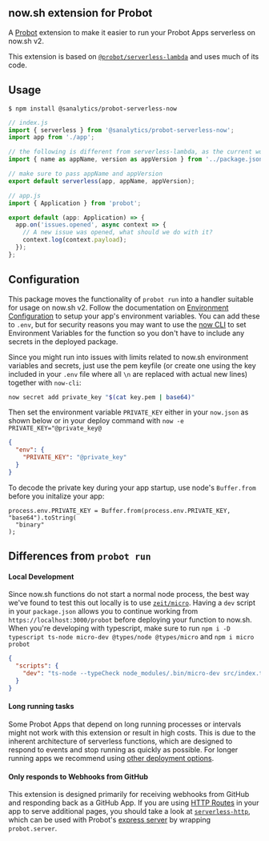 ## now.sh extension for Probot

A [Probot](https://github.com/probot/probot) extension to make it easier to run your Probot Apps serverless on now.sh v2.

This extension is based on [`@probot/serverless-lambda`](https://github.com/probot/serverless-lambda) and uses much of its code.

## Usage

```shell
$ npm install @sanalytics/probot-serverless-now
```

```typescript
// index.js
import { serverless } from '@sanalytics/probot-serverless-now';
import app from './app';

// the following is different from serverless-lambda, as the current working directory does not contain the package.json on now.sh v2
import { name as appName, version as appVersion } from '../package.json';

// make sure to pass appName and appVersion
export default serverless(app, appName, appVersion);
```

```typescript
// app.js
import { Application } from 'probot';

export default (app: Application) => {
  app.on('issues.opened', async context => {
    // A new issue was opened, what should we do with it?
    context.log(context.payload);
  });
};
```

## Configuration

This package moves the functionality of `probot run` into a handler suitable for usage on now.sh v2. Follow the documentation on [Environment Configuration](https://probot.github.io/docs/configuration/) to setup your app's environment variables. You can add these to `.env`, but for security reasons you may want to use the [now CLI](https://zeit.co/docs/v2/deployments/environment-variables-and-secrets/) to set Environment Variables for the function so you don't have to include any secrets in the deployed package.

Since you might run into issues with limits related to now.sh environment variables and secrets, just use the pem keyfile (or create one using the key included in your `.env` file where all `\n` are replaced with actual new lines) together with `now-cli`:

```sh
now secret add private_key "$(cat key.pem | base64)"
```

Then set the environment variable `PRIVATE_KEY` either in your `now.json` as shown below or in your deploy command with `now -e PRIVATE_KEY="@private_key@`

```json
{
  "env": {
    "PRIVATE_KEY": "@private_key"
  }
}
```

To decode the private key during your app startup, use node's `Buffer.from` before you initalize your app:

```
process.env.PRIVATE_KEY = Buffer.from(process.env.PRIVATE_KEY, "base64").toString(
  "binary"
);
```

## Differences from `probot run`

#### Local Development

Since now.sh functions do not start a normal node process, the best way we've found to test this out locally is to use [`zeit/micro`](https://github.com/zeit/micro). Having a `dev` script in your `package.json` allows you to continue working from `https://localhost:3000/probot` before deploying your function to now.sh. When you're developing with typescript, make sure to run `npm i -D typescript ts-node micro-dev @types/node @types/micro` and `npm i micro probot`

```json
{
  "scripts": {
    "dev": "ts-node --typeCheck node_modules/.bin/micro-dev src/index.ts"
  }
}
```

#### Long running tasks

Some Probot Apps that depend on long running processes or intervals might not work with this extension or result in high costs. This is due to the inherent architecture of serverless functions, which are designed to respond to events and stop running as quickly as possible. For longer running apps we recommend using [other deployment options](https://probot.github.io/docs/deployment).

#### Only responds to Webhooks from GitHub

This extension is designed primarily for receiving webhooks from GitHub and responding back as a GitHub App. If you are using [HTTP Routes](https://probot.github.io/docs/http/) in your app to serve additional pages, you should take a look at [`serverless-http`](https://github.com/dougmoscrop/serverless-http), which can be used with Probot's [express server](https://github.com/probot/probot/blob/master/src/server.ts) by wrapping `probot.server`.
